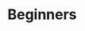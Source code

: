 ---
layout: list
type: tag
title: Beginners
slug: beginners
menu: false
description: >
  Posts on new frameworks following page to page from documentation.
---